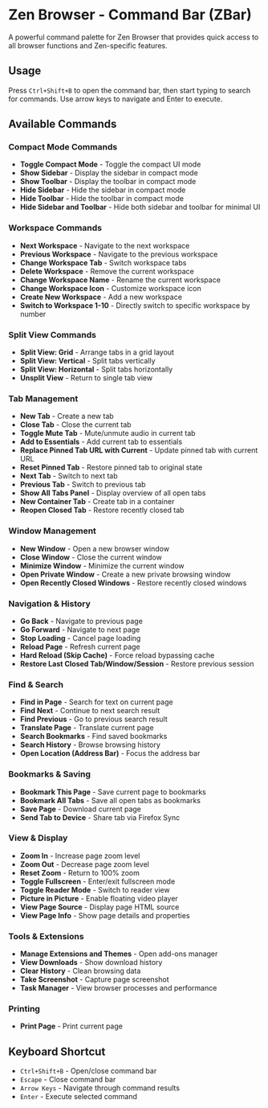# Zen Browser - Command Bar (ZBar)

A powerful command palette for Zen Browser that provides quick access to all browser functions and Zen-specific features.

## Usage

Press `Ctrl+Shift+B` to open the command bar, then start typing to search for commands. Use arrow keys to navigate and Enter to execute.

## Available Commands

### Compact Mode Commands
- **Toggle Compact Mode** - Toggle the compact UI mode
- **Show Sidebar** - Display the sidebar in compact mode
- **Show Toolbar** - Display the toolbar in compact mode  
- **Hide Sidebar** - Hide the sidebar in compact mode
- **Hide Toolbar** - Hide the toolbar in compact mode
- **Hide Sidebar and Toolbar** - Hide both sidebar and toolbar for minimal UI

### Workspace Commands
- **Next Workspace** - Navigate to the next workspace
- **Previous Workspace** - Navigate to the previous workspace
- **Change Workspace Tab** - Switch workspace tabs
- **Delete Workspace** - Remove the current workspace
- **Change Workspace Name** - Rename the current workspace
- **Change Workspace Icon** - Customize workspace icon
- **Create New Workspace** - Add a new workspace
- **Switch to Workspace 1-10** - Directly switch to specific workspace by number

### Split View Commands
- **Split View: Grid** - Arrange tabs in a grid layout
- **Split View: Vertical** - Split tabs vertically
- **Split View: Horizontal** - Split tabs horizontally
- **Unsplit View** - Return to single tab view

### Tab Management
- **New Tab** - Create a new tab
- **Close Tab** - Close the current tab
- **Toggle Mute Tab** - Mute/unmute audio in current tab
- **Add to Essentials** - Add current tab to essentials
- **Replace Pinned Tab URL with Current** - Update pinned tab with current URL
- **Reset Pinned Tab** - Restore pinned tab to original state
- **Next Tab** - Switch to next tab
- **Previous Tab** - Switch to previous tab
- **Show All Tabs Panel** - Display overview of all open tabs
- **New Container Tab** - Create tab in a container
- **Reopen Closed Tab** - Restore recently closed tab

### Window Management
- **New Window** - Open a new browser window
- **Close Window** - Close the current window
- **Minimize Window** - Minimize the current window
- **Open Private Window** - Create a new private browsing window
- **Open Recently Closed Windows** - Restore recently closed windows

### Navigation & History
- **Go Back** - Navigate to previous page
- **Go Forward** - Navigate to next page
- **Stop Loading** - Cancel page loading
- **Reload Page** - Refresh current page
- **Hard Reload (Skip Cache)** - Force reload bypassing cache
- **Restore Last Closed Tab/Window/Session** - Restore previous session

### Find & Search
- **Find in Page** - Search for text on current page
- **Find Next** - Continue to next search result
- **Find Previous** - Go to previous search result
- **Translate Page** - Translate current page
- **Search Bookmarks** - Find saved bookmarks
- **Search History** - Browse browsing history
- **Open Location (Address Bar)** - Focus the address bar

### Bookmarks & Saving
- **Bookmark This Page** - Save current page to bookmarks
- **Bookmark All Tabs** - Save all open tabs as bookmarks
- **Save Page** - Download current page
- **Send Tab to Device** - Share tab via Firefox Sync

### View & Display
- **Zoom In** - Increase page zoom level
- **Zoom Out** - Decrease page zoom level
- **Reset Zoom** - Return to 100% zoom
- **Toggle Fullscreen** - Enter/exit fullscreen mode
- **Toggle Reader Mode** - Switch to reader view
- **Picture in Picture** - Enable floating video player
- **View Page Source** - Display page HTML source
- **View Page Info** - Show page details and properties

### Tools & Extensions
- **Manage Extensions and Themes** - Open add-ons manager
- **View Downloads** - Show download history
- **Clear History** - Clean browsing data
- **Take Screenshot** - Capture page screenshot
- **Task Manager** - View browser processes and performance

### Printing
- **Print Page** - Print current page

## Keyboard Shortcut

- `Ctrl+Shift+B` - Open/close command bar
- `Escape` - Close command bar
- `Arrow Keys` - Navigate through command results
- `Enter` - Execute selected command

